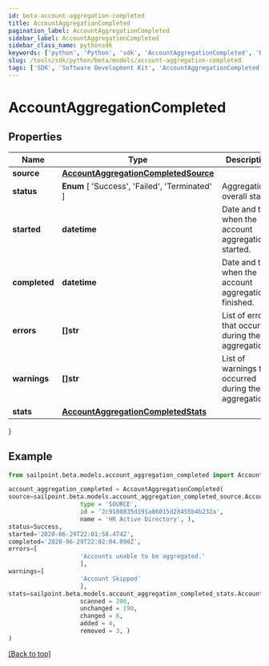 ```yaml
---
id: beta-account-aggregation-completed
title: AccountAggregationCompleted
pagination_label: AccountAggregationCompleted
sidebar_label: AccountAggregationCompleted
sidebar_class_name: pythonsdk
keywords: ['python', 'Python', 'sdk', 'AccountAggregationCompleted', 'BetaAccountAggregationCompleted'] 
slug: /tools/sdk/python/beta/models/account-aggregation-completed
tags: ['SDK', 'Software Development Kit', 'AccountAggregationCompleted', 'BetaAccountAggregationCompleted']
---
```


# AccountAggregationCompleted


## Properties

Name | Type | Description | Notes
------------ | ------------- | ------------- | -------------
**source** | [**AccountAggregationCompletedSource**](account-aggregation-completed-source) |  | [required]
**status** |  **Enum** [  'Success',    'Failed',    'Terminated' ] | Aggregation's overall status. | [required]
**started** | **datetime** | Date and time when the account aggregation started. | [required]
**completed** | **datetime** | Date and time when the account aggregation finished. | [required]
**errors** | **[]str** | List of errors that occurred during the aggregation. | [required]
**warnings** | **[]str** | List of warnings that occurred during the aggregation. | [required]
**stats** | [**AccountAggregationCompletedStats**](account-aggregation-completed-stats) |  | [required]
}

## Example

```python
from sailpoint.beta.models.account_aggregation_completed import AccountAggregationCompleted

account_aggregation_completed = AccountAggregationCompleted(
source=sailpoint.beta.models.account_aggregation_completed_source.AccountAggregationCompleted_source(
                    type = 'SOURCE', 
                    id = '2c9180835d191a86015d28455b4b232a', 
                    name = 'HR Active Directory', ),
status=Success,
started='2020-06-29T22:01:50.474Z',
completed='2020-06-29T22:02:04.090Z',
errors=[
                    'Accounts unable to be aggregated.'
                    ],
warnings=[
                    'Account Skipped'
                    ],
stats=sailpoint.beta.models.account_aggregation_completed_stats.AccountAggregationCompleted_stats(
                    scanned = 200, 
                    unchanged = 190, 
                    changed = 6, 
                    added = 4, 
                    removed = 3, )
)

```
[[Back to top]](#) 

